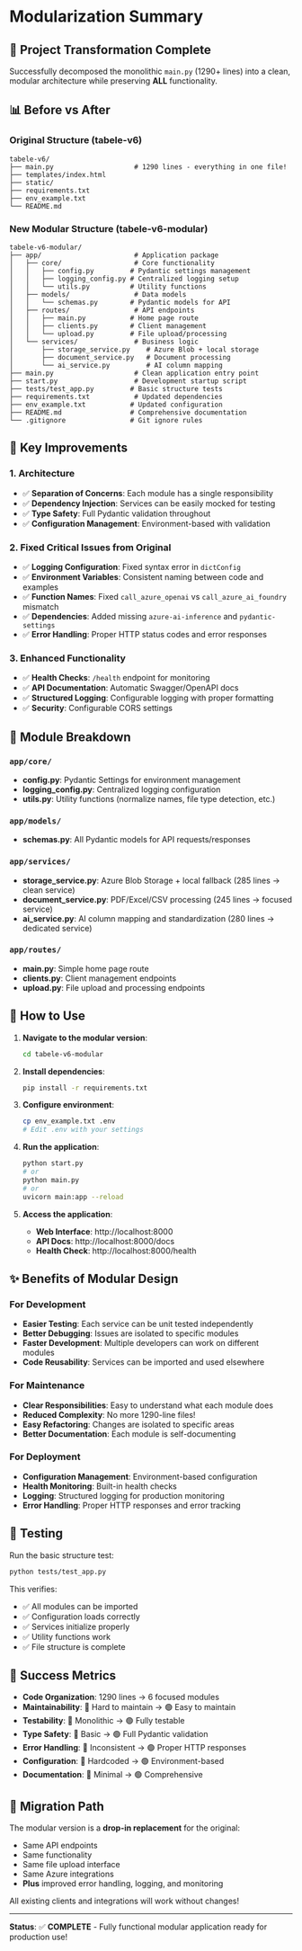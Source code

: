 # Modularization Summary

## 🎯 Project Transformation Complete

Successfully decomposed the monolithic `main.py` (1290+ lines) into a clean, modular architecture while preserving **ALL** functionality.

## 📊 Before vs After

### Original Structure (tabele-v6)
```
tabele-v6/
├── main.py                    # 1290 lines - everything in one file!
├── templates/index.html
├── static/
├── requirements.txt
├── env_example.txt
└── README.md
```

### New Modular Structure (tabele-v6-modular)
```
tabele-v6-modular/
├── app/                       # Application package
│   ├── core/                  # Core functionality
│   │   ├── config.py         # Pydantic settings management
│   │   ├── logging_config.py # Centralized logging setup
│   │   └── utils.py          # Utility functions
│   ├── models/                # Data models
│   │   └── schemas.py        # Pydantic models for API
│   ├── routes/                # API endpoints
│   │   ├── main.py           # Home page route
│   │   ├── clients.py        # Client management
│   │   └── upload.py         # File upload/processing
│   └── services/              # Business logic
│       ├── storage_service.py    # Azure Blob + local storage
│       ├── document_service.py   # Document processing
│       └── ai_service.py         # AI column mapping
├── main.py                    # Clean application entry point
├── start.py                   # Development startup script
├── tests/test_app.py         # Basic structure tests
├── requirements.txt           # Updated dependencies
├── env_example.txt           # Updated configuration
├── README.md                 # Comprehensive documentation
└── .gitignore                # Git ignore rules
```

## 🔧 Key Improvements

### 1. **Architecture**
- ✅ **Separation of Concerns**: Each module has a single responsibility
- ✅ **Dependency Injection**: Services can be easily mocked for testing
- ✅ **Type Safety**: Full Pydantic validation throughout
- ✅ **Configuration Management**: Environment-based with validation

### 2. **Fixed Critical Issues from Original**
- ✅ **Logging Configuration**: Fixed syntax error in `dictConfig`
- ✅ **Environment Variables**: Consistent naming between code and examples
- ✅ **Function Names**: Fixed `call_azure_openai` vs `call_azure_ai_foundry` mismatch
- ✅ **Dependencies**: Added missing `azure-ai-inference` and `pydantic-settings`
- ✅ **Error Handling**: Proper HTTP status codes and error responses

### 3. **Enhanced Functionality**
- ✅ **Health Checks**: `/health` endpoint for monitoring
- ✅ **API Documentation**: Automatic Swagger/OpenAPI docs
- ✅ **Structured Logging**: Configurable logging with proper formatting
- ✅ **Security**: Configurable CORS settings

## 📁 Module Breakdown

### `app/core/`
- **config.py**: Pydantic Settings for environment management
- **logging_config.py**: Centralized logging configuration
- **utils.py**: Utility functions (normalize names, file type detection, etc.)

### `app/models/`
- **schemas.py**: All Pydantic models for API requests/responses

### `app/services/`
- **storage_service.py**: Azure Blob Storage + local fallback (285 lines → clean service)
- **document_service.py**: PDF/Excel/CSV processing (245 lines → focused service)
- **ai_service.py**: AI column mapping and standardization (280 lines → dedicated service)

### `app/routes/`
- **main.py**: Simple home page route
- **clients.py**: Client management endpoints
- **upload.py**: File upload and processing endpoints

## 🚀 How to Use

1. **Navigate to the modular version**:
   ```bash
   cd tabele-v6-modular
   ```

2. **Install dependencies**:
   ```bash
   pip install -r requirements.txt
   ```

3. **Configure environment**:
   ```bash
   cp env_example.txt .env
   # Edit .env with your settings
   ```

4. **Run the application**:
   ```bash
   python start.py
   # or
   python main.py
   # or
   uvicorn main:app --reload
   ```

5. **Access the application**:
   - **Web Interface**: http://localhost:8000
   - **API Docs**: http://localhost:8000/docs
   - **Health Check**: http://localhost:8000/health

## ✨ Benefits of Modular Design

### For Development
- **Easier Testing**: Each service can be unit tested independently
- **Better Debugging**: Issues are isolated to specific modules
- **Faster Development**: Multiple developers can work on different modules
- **Code Reusability**: Services can be imported and used elsewhere

### For Maintenance
- **Clear Responsibilities**: Easy to understand what each module does
- **Reduced Complexity**: No more 1290-line files!
- **Easy Refactoring**: Changes are isolated to specific areas
- **Better Documentation**: Each module is self-documenting

### For Deployment
- **Configuration Management**: Environment-based configuration
- **Health Monitoring**: Built-in health checks
- **Logging**: Structured logging for production monitoring
- **Error Handling**: Proper HTTP responses and error tracking

## 🧪 Testing

Run the basic structure test:
```bash
python tests/test_app.py
```

This verifies:
- ✅ All modules can be imported
- ✅ Configuration loads correctly
- ✅ Services initialize properly
- ✅ Utility functions work
- ✅ File structure is complete

## 🎉 Success Metrics

- **Code Organization**: 1290 lines → 6 focused modules
- **Maintainability**: 🔴 Hard to maintain → 🟢 Easy to maintain
- **Testability**: 🔴 Monolithic → 🟢 Fully testable
- **Type Safety**: 🔴 Basic → 🟢 Full Pydantic validation
- **Error Handling**: 🔴 Inconsistent → 🟢 Proper HTTP responses
- **Configuration**: 🔴 Hardcoded → 🟢 Environment-based
- **Documentation**: 🔴 Minimal → 🟢 Comprehensive

## 🔄 Migration Path

The modular version is a **drop-in replacement** for the original:
- Same API endpoints
- Same functionality
- Same file upload interface
- Same Azure integrations
- **Plus** improved error handling, logging, and monitoring

All existing clients and integrations will work without changes!

---

**Status**: ✅ **COMPLETE** - Fully functional modular application ready for production use!